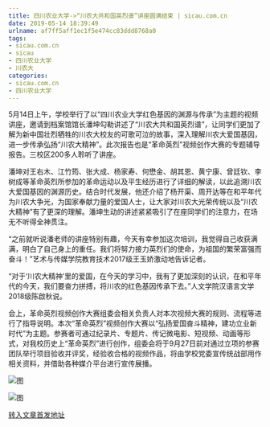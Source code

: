 ```yaml
---
title: 四川农业大学->“川农大共和国英烈谱”讲座圆满结束 | sicau.com.cn
date: 2019-05-14 18:39:49
urlname: af7ff5aff1ec1f5e474cc83ddd8768a0
tags: 
- sicau.com.cn
- sicau
- 四川农业大学
- 川农大
categories:
- sicau.com.cn
- 四川农业大学
---
```



5月14日上午，学校举行了以“四川农业大学红色基因的渊源与传承”为主题的视频讲座，邀请到档案馆馆长潘坤勾勒讲述了“川农大共和国英烈谱”，让同学们更加了解为新中国壮烈牺牲的川农大校友的可歌可泣的故事，深入理解川农大爱国基因，进一步传承弘扬“川农大精神”。此次报告也是“革命英烈”视频创作大赛的专题辅导报告。三校区200多人聆听了讲座。

潘坤对王右木、江竹筠、张大成、杨家寿、何懋金、胡其恩、黄宁康、曾廷钦、李树成等革命英烈所参加的革命运动以及平生经历进行了详细的解读，以此追溯川农大爱国基因的渊源历史。结合时代发展，他还介绍了杨开渠、周开达等在和平年代为川农大争光，为国家奉献力量的爱国人士，让大家对川农大光荣传统以及“川农大精神”有了更深的理解。潘坤生动的讲述紧紧吸引了在座同学们的注意力，在场无不听得全神贯注。

“之前就听说潘老师的讲座特别有趣，今天有幸参加这次培训，我觉得自己收获满满，明白了自己身上的重任。我们将努力接力英烈们的使命，为祖国的繁荣富强而奋斗！”艺术与传媒学院教育技术2017级王玉娇激动地告诉记者。

“对于‘川农大精神’里的爱国，在今天的学习中，我有了更加深刻的认识，在和平年代的今天，我们要奋力拼搏，将川农的红色基因传承下去。”人文学院汉语言文学2018级陈啟秋说。

会上，革命英烈视频创作大赛组委会相关负责人对本次视频大赛的规则、流程等进行了指导说明。本次“革命英烈”视频创作大赛以“弘扬爱国奋斗精神，建功立业新时代”为主题。参赛者可通过纪录片、专题片、传记微电影、短视频、动画等形式，对我校历史上“革命英烈”进行创作，组委会将于9月27日前对通过立项的参赛团队举行项目验收并评奖，经验收合格的视频作品，将由学校党委宣传统战部用作相关资料，并借助各种媒介平台进行宣传展播。



![图](https://news.sicau.edu.cn/__local/0/15/E4/02F13F129601345892CE32DB15F_61288655_16382.jpg)

![图](https://news.sicau.edu.cn/__local/3/E1/21/24D87C93072A3E79B3CC21D51C2_3D788626_33667.jpg)

[转入文章首发地址](https://news.sicau.edu.cn/info/1078/51195.htm)